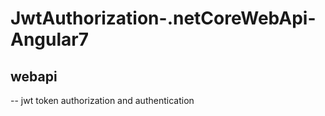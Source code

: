# JwtAuthorization-.netCoreWebApi-Angular7
## webapi
-- 
jwt token authorization and authentication
